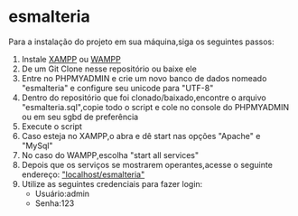 # esmalteria
Para a instalação do projeto em sua máquina,siga os seguintes passos:<br/>
<ol>
<li>Instale <a href="https://www.apachefriends.org/pt_br/index.html">XAMPP</a> ou <a href="http://www.wampserver.com/en/">WAMPP</a></li>
<li>De um Git Clone nesse repositório ou baixe ele</li>
<li>Entre no PHPMYADMIN e crie um novo banco de dados nomeado "esmalteria" e configure seu unicode para "UTF-8" </li>
<li>Dentro do repositório que foi clonado/baixado,encontre o arquivo "esmalteria.sql",copie todo o script e cole no console do PHPMYADMIN ou em seu sgbd de preferência</li>
<li>Execute o script</li>
<li>Caso esteja no XAMPP,o abra e dê start nas opções "Apache" e "MySql"</li>
<li>No caso do WAMPP,escolha "start all services"</li>
<li>Depois que os serviços se mostrarem operantes,acesse o seguinte endereço: <a href="http://localhost/esmalteria">"localhost/esmalteria"</a></li>
<li>Utilize as seguintes credenciais para fazer login:
<ul><li> Usuário:admin</li><li>Senha:123 </li> </ul></li>
</ol>
